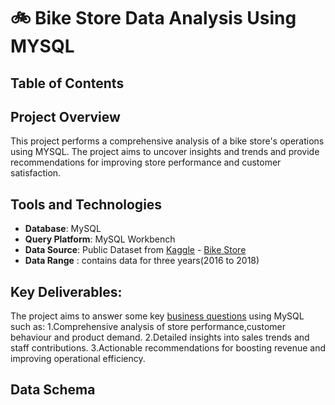 # 🚲 Bike Store Data Analysis Using MYSQL
## Table of Contents
## Project Overview
This project performs a comprehensive analysis of a bike store's operations using MYSQL. The project aims to uncover insights and trends and provide recommendations for improving store performance and customer satisfaction.
## Tools and Technologies
- **Database**: MySQL
- **Query Platform**: MySQL Workbench
- **Data Source**: Public Dataset from <a href="https://www.kaggle.com/datasets/dillonmyrick/bike-store-sample-database?select=orders.csv">Kaggle</a>
           - <a href="https://github.com/PallaviSharma04/Bike-Store-Data-Analysis-SQL-Project/tree/main/Bike%20Store%20Data">Bike Store </a>
- **Data Range** : contains data for three years(2016 to 2018)
## Key Deliverables:
The project aims to answer some key <a href="https://github.com/PallaviSharma04/Bike-Store-Data-Analysis-SQL-Project/blob/main/Questions.txt">business questions</a> using MySQL such as:
1.Comprehensive analysis of store performance,customer behaviour and product demand.
2.Detailed insights into sales trends and staff contributions.
3.Actionable recommendations for boosting revenue and improving operational efficiency.

## Data Schema



